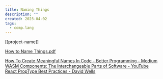 ```yaml
---
title: Naming Things
description: ""
created: 2023-04-02
tags:
  - comp.lang
---
```


[[project-name]]

[How to Name Things.pdf](/_assets/naming-things/How%20to%20Name%20Things.pdf)

[How To Create Meaningful Names In Code - Better Programming - Medium](https://medium.com/better-programming/how-to-create-meaningful-names-in-code-20d7476537d4)
[WASM Components: The Interchangeable Parts of Software - YouTube](https://www.youtube.com/watch?v=ZxEqvtGUGLY)
[React PropType Best Practices - David Wells](https://davidwells.io/blog/react-prop-type-best-practices)
